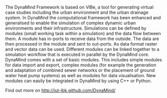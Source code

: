 The DynaMind Framework is based on VIBe, a tool for generating virtual case studies including the urban environment and the urban drainage system. In DynaMind the computational framework has been enhanced and generalised to enable the simulation of complex dynamic urban environments and their infrastructure.	 Simulations can be defined by modules (small working task within a simulation) and the data flow between them. A module has in-ports to receive data from the outside. The data are then processed in the module and sent to out-ports. As data format raster and vector data can be used. Different modules can be linked together to a simulation workflow that is executed in parallel by the DynaMind core. DynaMind comes with a set of basic modules. This includes simple modules for data import and export, complex modules (for example the generation and adaptation of combined sewer networks or the placement of ground water heat pump systems) as well as modules for data visualisation. New modules can easily be integrated in DynaMind by using C++ or Python.

Find out more on http://iut-ibk.github.com/DynaMind/
